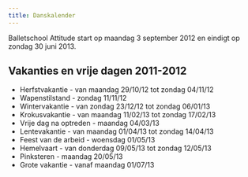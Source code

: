 ```yaml
---
title: Danskalender
---
```

Balletschool Attitude start op maandag 3 september 2012 en eindigt op zondag 30 juni 2013.

## Vakanties en vrije dagen 2011-2012

* Herfstvakantie        - van maandag 29/10/12 tot zondag 04/11/12
* Wapenstilstand        - zondag 11/11/12
* Wintervakantie        - van zondag 23/12/12 tot zondag 06/01/13
* Krokusvakantie        - van maandag 11/02/13 tot zondag 17/02/13
* Vrije dag na optreden - maandag 04/03/13
* Lentevakantie         - van maandag 01/04/13 tot zondag 14/04/13
* Feest van de arbeid   - woensdag 01/05/13
* Hemelvaart            - van donderdag 09/05/13 tot zondag 12/05/13
* Pinksteren            - maandag 20/05/13
* Grote vakantie        - vanaf maandag 01/07/13
